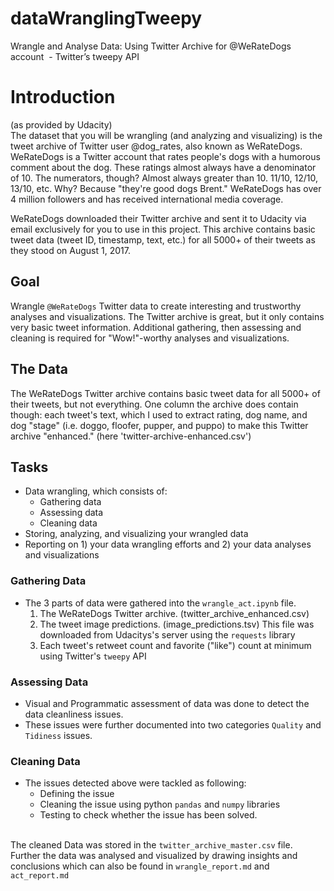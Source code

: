 # dataWranglingTweepy
Wrangle and Analyse Data: Using Twitter Archive for @WeRateDogs account  - Twitter’s tweepy API </br>
# Introduction
(as provided by Udacity)</br>
The dataset that you will be wrangling (and analyzing and visualizing) is the tweet archive of Twitter user @dog_rates, also known as WeRateDogs. WeRateDogs is a Twitter account that rates people's dogs with a humorous comment about the dog. These ratings almost always have a denominator of 10. The numerators, though? Almost always greater than 10. 11/10, 12/10, 13/10, etc. Why? Because "they're good dogs Brent." WeRateDogs has over 4 million followers and has received international media coverage.

WeRateDogs downloaded their Twitter archive and sent it to Udacity via email exclusively for you to use in this project. This archive contains basic tweet data (tweet ID, timestamp, text, etc.) for all 5000+ of their tweets as they stood on August 1, 2017. 

## Goal
Wrangle `@WeRateDogs` Twitter data to create interesting and trustworthy analyses and visualizations. The Twitter archive is great, but it only contains very basic tweet information. Additional gathering, then assessing and cleaning is required for "Wow!"-worthy analyses and visualizations.

## The Data 
The WeRateDogs Twitter archive contains basic tweet data for all 5000+ of their tweets, but not everything. One column the archive does contain though: each tweet's text, which I used to extract rating, dog name, and dog "stage" (i.e. doggo, floofer, pupper, and puppo) to make this Twitter archive "enhanced." (here 'twitter-archive-enhanced.csv')

## Tasks
- Data wrangling, which consists of:
  - Gathering data
  - Assessing data
  - Cleaning data
- Storing, analyzing, and visualizing your wrangled data
- Reporting on 1) your data wrangling efforts and 2) your data analyses and visualizations

### Gathering Data
- The 3 parts of data were gathered into the `wrangle_act.ipynb` file.</br>
  1. The WeRateDogs Twitter archive. (twitter_archive_enhanced.csv)
  2. The tweet image predictions. (image_predictions.tsv) This file was downloaded from Udacitys's server using the `requests` library 
  3. Each tweet's retweet count and favorite ("like") count at minimum using Twitter's `tweepy` API
  
### Assessing Data
- Visual and Programmatic assessment of data was done to detect the data cleanliness issues.
- These issues were further documented into two categories `Quality` and `Tidiness` issues.

### Cleaning Data
- The issues detected above were tackled as following:
  - Defining the issue
  - Cleaning the issue using python `pandas` and `numpy` libraries
  - Testing to check whether the issue has been solved.
  </br>
The cleaned Data was stored in the `twitter_archive_master.csv` file.</br>
Further the data was analysed and visualized by drawing insights and conclusions which can also be found in `wrangle_report.md` and `act_report.md` 
